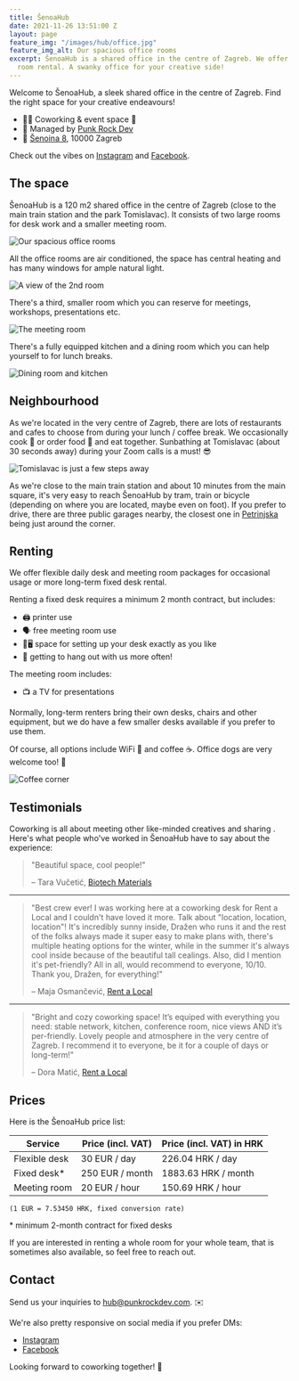 ```yaml
---
title: ŠenoaHub
date: 2021-11-26 13:51:00 Z
layout: page
feature_img: "/images/hub/office.jpg"
feature_img_alt: Our spacious office rooms
excerpt: ŠenoaHub is a shared office in the centre of Zagreb. We offer desk and meeting
  room rental. A swanky office for your creative side!
---
```


Welcome to ŠenoaHub, a sleek shared office in the centre of Zagreb.
Find the right space for your creative endeavours!

- 🧑‍💻 Coworking & event space 🌱
- 👾 Managed by [Punk Rock Dev](/)
- 📍 [Šenoina 8](https://goo.gl/maps/MATJgfYyZtQmuqUa6), 10000 Zagreb

Check out the vibes on [Instagram](https://www.instagram.com/senoahub/) and [Facebook](https://www.facebook.com/SenoaHub/).

## The space

ŠenoaHub is a 120 m2 shared office in the centre of Zagreb (close to the main train station and the park Tomislavac).
It consists of two large rooms for desk work and a smaller meeting room.

![Our spacious office rooms](/images/hub/office.jpg)

All the office rooms are air conditioned, the space has central heating and has many windows for ample natural light.

![A view of the 2nd room](/images/hub/office2.jpg)

There's a third, smaller room which you can reserve for meetings, workshops, presentations etc.

![The meeting room](/images/hub/meeting.jpg)

There's a fully equipped kitchen and a dining room which you can help yourself to for lunch breaks.

![Dining room and kitchen](/images/hub/dining_room.jpg)

## Neighbourhood

As we're located in the very centre of Zagreb, there are lots of restaurants and cafes to choose from during your lunch / coffee break.
We occasionally cook 🥘 or order food 🍣 and eat together. Sunbathing at Tomislavac (about 30 seconds away) during your Zoom calls is a must! 😎

![Tomislavac is just a few steps away](/images/hub/tomislavac.jpg)

As we're close to the main train station and about 10 minutes from the main square, it's very easy to reach ŠenoaHub by tram, train or bicycle
(depending on where you are located, maybe even on foot). If you prefer to drive, there are three public garages nearby,
the closest one in [Petrinjska](https://goo.gl/maps/mchr8yQQZPWLyBDb9) being just around the corner.

## Renting

We offer flexible daily desk and meeting room packages for occasional usage or more long-term fixed desk rental.

Renting a fixed desk requires a minimum 2 month contract, but includes:

- 🖨 printer use
- 🗣 free meeting room use
- 🌱🖥 space for setting up your desk exactly as you like
- 🥳 getting to hang out with us more often!

The meeting room includes:

- 📺 a TV for presentations

Normally, long-term renters bring their own desks, chairs and other equipment,
but we do have a few smaller desks available if you prefer to use them.

Of course, all options include WiFi 📡 and coffee ☕️. Office dogs are very welcome too! 🐶

![Coffee corner](/images/hub/coffee_corner.jpg)

## Testimonials

Coworking is all about meeting other like-minded creatives and sharing .
Here's what people who've worked in ŠenoaHub have to say about the experience:

> "Beautiful space, cool people!"
>
> – Tara Vučetić, [Biotech Materials](https://biotechmaterials.eu/)

---

> "Best crew ever! I was working here at a coworking desk for Rent a Local
> and I couldn't have loved it more. Talk about "location, location, location"!
> It's incredibly sunny inside, Dražen who runs it and the rest of the folks
> always made it super easy to make plans with, there's multiple heating options
> for the winter, while in the summer it's always cool inside because of the beautiful
> tall cealings. Also, did I mention it's pet-friendly? All in all,
> would recommend to everyone, 10/10. Thank you, Dražen, for everything!"
>
> – Maja Osmančević, [Rent a Local](https://rentalocal.eu/)

---

> "Bright and cozy coworking space! It’s equiped with everything you need: stable network, kitchen, conference room, nice views AND it’s per-friendly. Lovely people and atmosphere in the very centre of Zagreb. I recommend it to everyone, be it for a couple of days or long-term!"
>
> – Dora Matić, [Rent a Local](https://rentalocal.eu/)

## Prices

Here is the ŠenoaHub price list:

| Service       | Price (incl. VAT)  | Price (incl. VAT) in HRK |
| ------------- | ------------------ | ------------------------ |
| Flexible desk | 30 EUR / day       | 226.04 HRK / day         |
| Fixed desk*   | 250 EUR / month    | 1883.63 HRK / month      |
| Meeting room  | 20  EUR / hour     | 150.69 HRK / hour        |

`(1 EUR = 7.53450 HRK, fixed conversion rate)`

\* minimum 2-month contract for fixed desks

If you are interested in renting a whole room for your whole team, that is sometimes
also available, so feel free to reach out.

## Contact

Send us your inquiries to <hub@punkrockdev.com>. ✉️

We're also pretty responsive on social media if you prefer DMs:

- [Instagram](https://www.instagram.com/senoahub/)
- [Facebook](https://www.facebook.com/SenoaHub/)

Looking forward to coworking together! 🙌
